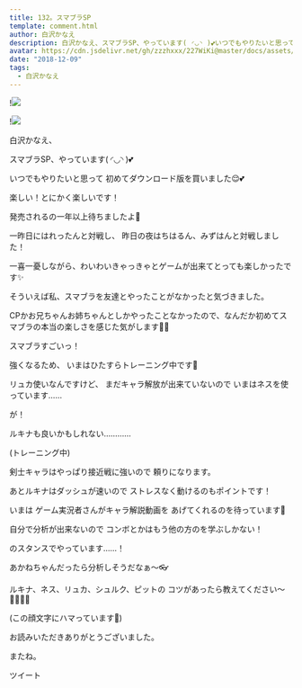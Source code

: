 ```yaml
---
title: 132。スマブラSP
template: comment.html
author: 白沢かなえ
description: 白沢かなえ、スマブラSP、やっています( ◜◡◝ )💕いつでもやりたいと思って初めてダウンロード版を買いました😌💕楽しい！とにかく楽しい...
avatar: https://cdn.jsdelivr.net/gh/zzzhxxx/227WiKi@master/docs/assets/photo/avatar/kanae.jpg
date: "2018-12-09"
tags:
  - 白沢かなえ
---
```


!![](https://cdn.jsdelivr.net/gh/227WiKi/227WiKi-image@master/blog-image/kanae-2018-12-09_1.jpg)

!![](https://cdn.jsdelivr.net/gh/227WiKi/227WiKi-image@master/blog-image/kanae-2018-12-09_2.jpg)














白沢かなえ、


スマブラSP、やっています( ◜◡◝ )💕









いつでもやりたいと思って
初めてダウンロード版を買いました😌💕










楽しい！とにかく楽しいです！




発売されるの一年以上待ちましたよ🥺












一昨日にはれったんと対戦し、
昨日の夜はちはるん、みずはんと対戦しました！





一喜一憂しながら、わいわいきゃっきゃとゲームが出来てとっても楽しかったです✨





そういえば私、スマブラを友達とやったことがなかったと気づきました。





CPかお兄ちゃんお姉ちゃんとしかやったことなかったので、なんだか初めてスマブラの本当の楽しさを感じた気がします🥺💕







スマブラすごいっ！















強くなるため、
いまはひたすらトレーニング中です🥺





リュカ使いなんですけど、
まだキャラ解放が出来ていないので
いまはネスを使っています……




が！




ルキナも良いかもしれない…………







(トレーニング中)





剣士キャラはやっぱり接近戦に強いので
頼りになります。



あとルキナはダッシュが速いので
ストレスなく動けるのもポイントです！







いまは
ゲーム実況者さんがキャラ解説動画を
あげてくれるのを待っています🥺






自分で分析が出来ないので
コンボとかはもう他の方のを学ぶしかない！




のスタンスでやっています……！









あかねちゃんだったら分析しそうだなぁ〜👓













ルキナ、ネス、リュカ、シュルク、ピットの
コツがあったら教えてください〜🙇🏻‍♀️🎀














(この顔文字にハマっています🥺)











お読みいただきありがとうございました。


またね。


ツイート



